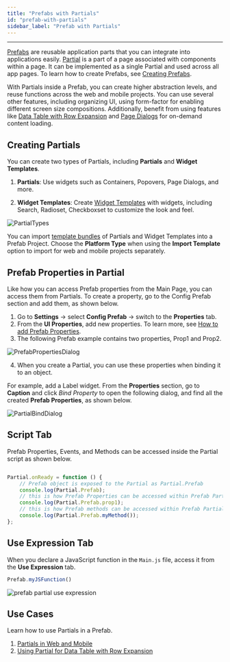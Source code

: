 ```yaml
---
title: "Prefabs with Partials"
id: "prefab-with-partials"
sidebar_label: "Prefab with Partials"
---
```

---

[Prefabs](/learn/app-development/custom-widgets/prefabs-overview) are reusable application parts that you can integrate into applications easily. [Partial](/learn/app-development/ui-design/page-concepts/partial-pages) is a part of a page associated with components within a page. It can be implemented as a single Partial and used across all app pages. To learn how to create Prefabs, see [Creating Prefabs](/learn/app-development/custom-widgets/creating-prefabs).

With Partials inside a Prefab, you can create higher abstraction levels, and reuse functions across the web and mobile projects. You can use several other features, including organizing UI, using form-factor for enabling different screen size compositions. Additionally, benefit from using features like [Data Table with Row Expansion](/learn/how-tos/how-to-configure-row-expansion-in-a-data-table) and [Page Dialogs](/learn/app-development/widgets/modal-dialogs/modal-windows-dialogs#page-dialog) for on-demand content loading.

## Creating Partials

You can create two types of Partials, including **Partials** and **Widget Templates**.

1. **Partials**: Use widgets such as Containers, Popovers, Page Dialogs, and more.  

2. **Widget Templates**: Create [Widget Templates](/learn/how-tos/custom-widget-template) with widgets, including Search, Radioset, Checkboxset to customize the look and feel.

![PartialTypes](/learn/assets/partialTypes.png)

You can import [template bundles](/learn/app-development/ui-design/page-concepts/creating-template-bundles) of Partials and Widget Templates into a Prefab Project. Choose the **Platform Type** when using the **Import Template** option to import for web and mobile projects separately.

## Prefab Properties in Partial

Like how you can access Prefab properties from the Main Page, you can access them from Partials. To create a property, go to the Config Prefab section and add them, as shown below.

1. Go to **Settings** -> select **Config Prefab** -> switch to the **Properties** tab.
2. From the **UI Properties**, add new properties. To learn more, see [How to add Prefab Properties](/learn/app-development/custom-widgets/creating-prefabs/#properties).
3. The following Prefab example contains two properties, Prop1 and Prop2.

![PrefabPropertiesDialog](/learn/assets/prefabpropertiesdialog.png)

4. When you create a Partial, you can use these properties when binding it to an object.  

For example, add a Label widget. From the **Properties** section, go to **Caption** and click *Bind Property* to open the following dialog, and find all the created **Prefab Properties**, as shown below.

![PartialBindDialog](/learn/assets/prefabpropertiesinsidepartial.png)

## Script Tab

Prefab Properties, Events, and Methods can be accessed inside the Partial script as shown below.

```js

Partial.onReady = function () {
    // Prefab object is exposed to the Partial as Partial.Prefab
    console.log(Partial.Prefab);
    // this is how Prefab Properties can be accessed within Prefab Partials
    console.log(Partial.Prefab.prop1);
    // this is how Prefab methods can be accessed within Prefab Partials
    console.log(Partial.Prefab.myMethod());
};
```

## Use Expression Tab

When you declare a JavaScript function in the `Main.js` file, access it from the **Use Expression** tab.

```js
Prefab.myJSFunction()
```

![prefab partial use expression](/learn/assets/use-expression-partial.png)


## Use Cases

Learn how to use Partials in a Prefab.

1. [Partials in Web and Mobile](/learn/how-tos/create-prefab-with-partials#partials-in-web-and-mobile)  
2. [Using Partial for Data Table with Row Expansion](/learn/how-tos/create-prefab-with-partials#data-table-with-row-expansion)

